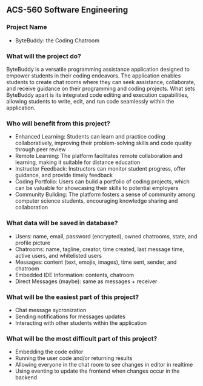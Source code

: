 ## ACS-560 Software Engineering

### Project Name

- ByteBuddy: the Coding Chatroom

### What will the project do?
ByteBuddy is a versatile programming assistance application designed to empower students in
their coding endeavors. The application enables students to create chat rooms where they can
seek assistance, collaborate, and receive guidance on their programming and coding projects.
What sets ByteBuddy apart is its integrated code editing and execution capabilities, allowing
students to write, edit, and run code seamlessly within the application.

### Who will benefit from this project?
- Enhanced Learning: Students can learn and practice coding collaboratively, improving their problem-solving skills and code quality through peer review
- Remote Learning: The platform facilitates remote collaboration and learning, making it suitable for distance education
- Instructor Feedback: Instructors can monitor student progress, offer guidance, and provide timely feedback
- Coding Portfolio: Users can build a portfolio of coding projects, which can be valuable for showcasing their skills to potential employers
- Community Building: The platform fosters a sense of community among computer science students, encouraging knowledge sharing and collaboration

### What data will be saved in database?
- Users: name, email, password (encrypted), owned chatrooms, state, and profile picture
- Chatrooms: name, tagline, creator, time created, last message time, active users, and whitelisted users
- Messages: content (text, emojis, images), time sent, sender, and chatroom
- Embedded IDE Information: contents, chatroom
- Direct Messages (maybe): same as messages + receiver

### What will be the easiest part of this project?
- Chat message sycronization
- Sending notifications for messages updates
- Interacting with other students within the application

### What will be the most difficult part of this project?
- Embedding the code editor
- Running the user code and/or returning results
- Allowing everyone in the chat room to see changes in editor in realtime
- Using eventing to update the frontend when changes occur in the backend